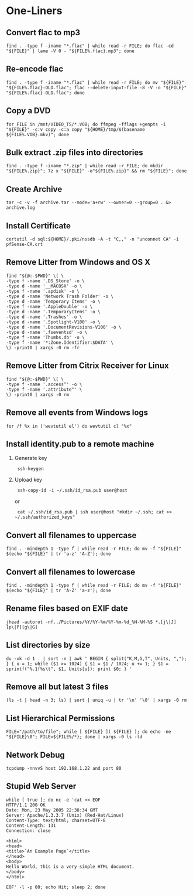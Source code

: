 # One-Liners
## Convert flac to mp3
	find . -type f -iname "*.flac" | while read -r FILE; do flac -cd "${FILE}" | lame -V 0 - "${FILE%.flac}.mp3"; done

## Re-encode flac
	find . -type f -iname "*.flac" | while read -r FILE; do mv "${FILE}" "${FILE%.flac}-OLD.flac"; flac --delete-input-file -8 -V -o "${FILE}" "${FILE%.flac}-OLD.flac"; done

## Copy a DVD
	for FILE in /mnt/VIDEO_TS/*.VOB; do ffmpeg -fflags +genpts -i "${FILE}" -c:v copy -c:a copy "${HOME}/tmp/$(basename ${FILE%.VOB}.mkv)"; done

## Bulk extract .zip files into directories
	find . -type f -iname "*.zip" | while read -r FILE; do mkdir "${FILE%.zip}"; 7z x "${FILE}" -o"${FILE%.zip}" && rm "${FILE}"; done

## Create Archive
	tar -c -v -f archive.tar --mode='a+rw' --owner=0 --group=0 . &> archive.log

## Install Certificate
	certutil -d sql:${HOME}/.pki/nssdb -A -t "C,," -n "unconnet CA" -i pfSense-CA.crt

## Remove Litter from Windows and OS X
	find "${@:-$PWD}" \( \
	-type f -name '.DS_Store' -o \
	-type d -name '__MACOSX' -o \
	-type f -name '.apdisk' -o \
	-type d -name 'Network Trash Folder' -o \
	-type d -name 'Temporary Items' -o \
	-type f -name '.AppleDouble' -o \
	-type d -name '.TemporaryItems' -o \
	-type d -name '.Trashes' -o \
	-type d -name '.Spotlight-V100' -o \
	-type d -name '.DocumentRevisions-V100' -o \
	-type d -name '.fseventsd' -o \
	-type f -name 'Thumbs.db' -o \
	-type f -name '*:Zone.Identifier:$DATA' \
	\) -print0 | xargs -0 rm -fr

## Remove Litter from Citrix Receiver for Linux
	find "${@:-$PWD}" \( \
	-type f -name '.access^' -o \
	-type f -name '.attribute^' \
	\) -print0 | xargs -0 rm

## Remove all events from Windows logs
	for /f %x in ('wevtutil el') do wevtutil cl "%x"

## Install identity.pub to a remote machine
1. Generate key

		ssh-keygen

2. Upload key

		ssh-copy-id -i ~/.ssh/id_rsa.pub user@host

	or

		cat ~/.ssh/id_rsa.pub | ssh user@host "mkdir ~/.ssh; cat >> ~/.ssh/authorized_keys"

## Convert all filenames to uppercase
	find . -mindepth 1 -type f | while read -r FILE; do mv -f "${FILE}" $(echo "${FILE}" | tr 'a-z' 'A-Z'); done

## Convert all filenames to lowercase
	find . -mindepth 1 -type f | while read -r FILE; do mv -f "${FILE}" $(echo "${FILE}" | tr 'A-Z' 'a-z'); done

## Rename files based on EXIF date
	jhead -autorot -nf../Pictures/%Y/%Y-%m/%Y-%m-%d_%H-%M-%S *.[j\|J][p\|P][g\|G]

## List directories by size
	du -xk -d 1 . | sort -n | awk ' BEGIN { split("K,M,G,T", Units, ","); } { u = 1; while ($1 >= 1024) { $1 = $1 / 1024; u += 1; } $1 = sprintf("%.1f%s\t", $1, Units[u]); print $0; } '

## Remove all but latest 3 files
	(ls -t | head -n 3; ls) | sort | uniq -u | tr '\n' '\0' | xargs -0 rm

## List Hierarchical Permissions
	FILE="/path/to/file"; while [ ${FILE} ]( ${FILE} ); do echo -ne "${FILE}\0"; FILE=${FILE%/*}; done | xargs -0 ls -ld

## Network Debug
	tcpdump -nnvvS host 192.168.1.22 and port 80

## Stupid Web Server
	while [ true ]; do nc -e 'cat << EOF
	HTTP/1.1 200 OK
	Date: Mon, 23 May 2005 22:38:34 GMT
	Server: Apache/1.3.3.7 (Unix) (Red-Hat/Linux)
	Content-Type: text/html; charset=UTF-8
	Content-Length: 131
	Connection: close
	
	<html>
	<head>
	<title>`An Example Page`</title>
	</head>
	<body>
	Hello World, this is a very simple HTML document.
	</body>
	</html>
	
	EOF' -l -p 80; echo Hit; sleep 2; done
